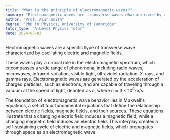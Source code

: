 ```yaml
---
title: "What is the principle of electromagnetic waves?"
summary: "Electromagnetic waves are transverse waves characterized by oscillating electric and magnetic fields."
author: "Prof. Alan Smith"
degree: "PhD in Physics, University of Cambridge"
tutor_type: "A-Level Physics Tutor"
date: 2024-05-03
---
```


Electromagnetic waves are a specific type of transverse wave characterized by oscillating electric and magnetic fields.

These waves play a crucial role in the electromagnetic spectrum, which encompasses a wide range of phenomena, including radio waves, microwaves, infrared radiation, visible light, ultraviolet radiation, X-rays, and gamma rays. Electromagnetic waves are generated by the acceleration of charged particles, such as electrons, and are capable of traveling through a vacuum at the speed of light, denoted as $c$, where $c \approx 3 \times 10^8 \, \text{m/s}$.

The foundation of electromagnetic wave behavior lies in Maxwell's equations, a set of four fundamental equations that define the relationship between electric fields, magnetic fields, and their sources. These equations illustrate that a changing electric field induces a magnetic field, while a changing magnetic field induces an electric field. This interplay creates a self-sustaining cycle of electric and magnetic fields, which propagates through space as an electromagnetic wave.
    